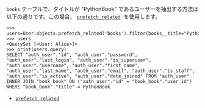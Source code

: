 `books` テーブルで、タイトルが "PythonBook" であるユーザーを抽出する方法は以下の通りです。この場合、 [`prefetch_related`](https://docs.djangoproject.com/en/4.0/ref/models/querysets/#prefetch-related "doc")` を使用します。

```
>>> users=User.objects.prefetch_related('books').filter(books__title="PythonBook")
>>> users
<QuerySet [<User: Alice>]>
>>> print(users.query)
SELECT "auth_user"."id", "auth_user"."password", "auth_user"."last_login", "auth_user"."is_superuser", "auth_user"."username", "auth_user"."first_name", "auth_user"."last_name", "auth_user"."email", "auth_user"."is_staff", "auth_user"."is_active", "auth_user"."date_joined" FROM "auth_user" INNER JOIN "book_book" ON ("auth_user"."id" = "book_book"."user_id") WHERE "book_book"."title" = PythonBook
```

- [`prefetch_related`](https://docs.djangoproject.com/en/4.0/ref/models/querysets/#prefetch-related "doc")